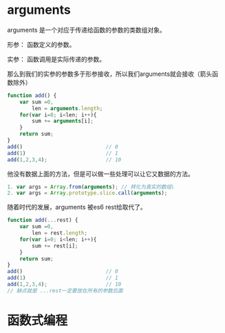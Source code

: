 # arguments

arguments 是一个对应于传递给函数的参数的类数组对象。

形参： 函数定义的参数。

实参： 函数调用是实际传递的参数。

那么到我们的实参的参数多于形参接收，所以我们arguments就会接收（箭头函数除外）

```js
function add() {
    var sum =0,
        len = arguments.length;
    for(var i=0; i<len; i++){
        sum += arguments[i];
    }
    return sum;
}
add()                           // 0
add(1)                          // 1
add(1,2,3,4);                   // 10
```

他没有数据上面的方法，但是可以做一些处理可以让它又数据的方法。

```js
1. var args = Array.from(arguments); // 转化为真实的数组\
2. var args = Array.prototype.slice.call(arguments);
```

随着时代的发展，arguments 被es6  rest给取代了。

```js
function add(...rest) {
    var sum =0,
        len = rest.length;
    for(var i=0; i<len; i++){
        sum += rest[i];
    }
    return sum;
}
add()                           // 0
add(1)                          // 1
add(1,2,3,4);                   // 10
// 缺点就是 ...rest一定要放在所有的参数后面
```



# 函数式编程